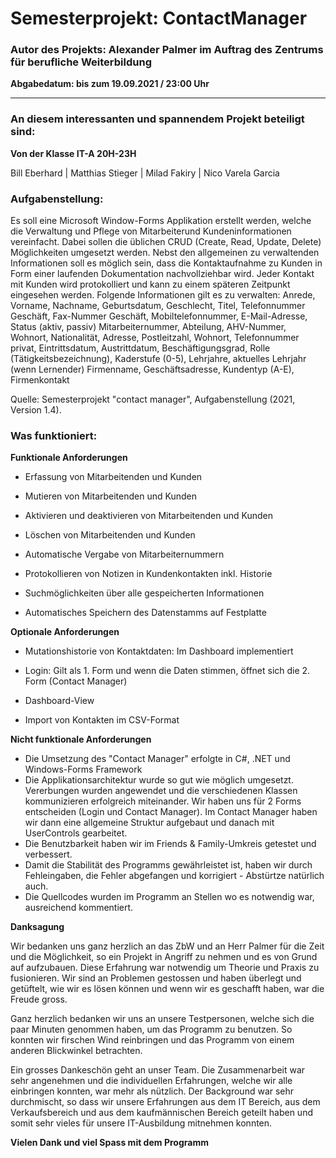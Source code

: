 # Semesterprojekt: ContactManager
### Autor des Projekts: Alexander Palmer im Auftrag des Zentrums für berufliche Weiterbildung
<b>Abgabedatum: bis zum 19.09.2021 / 23:00 Uhr</b>

____________________________________________________________________________________________________________

### An diesem interessanten und spannendem Projekt beteiligt sind:

<b>Von der Klasse IT-A 20H-23H</b>

Bill Eberhard | Matthias Stieger | Milad Fakiry | Nico Varela Garcia

### Aufgabenstellung:
Es soll eine Microsoft Window-Forms Applikation erstellt werden, welche die Verwaltung und Pflege von Mitarbeiterund Kundeninformationen vereinfacht. Dabei sollen die üblichen CRUD (Create, Read, Update, Delete) Möglichkeiten
umgesetzt werden. Nebst den allgemeinen zu verwaltenden Informationen soll es möglich sein, dass die
Kontaktaufnahme zu Kunden in Form einer laufenden Dokumentation nachvollziehbar wird. Jeder Kontakt mit Kunden
wird protokolliert und kann zu einem späteren Zeitpunkt eingesehen werden.
Folgende Informationen gilt es zu verwalten:
Anrede, Vorname, Nachname, Geburtsdatum, Geschlecht, Titel, Telefonnummer Geschäft, Fax-Nummer Geschäft,
Mobiltelefonnummer, E-Mail-Adresse, Status (aktiv, passiv)
Mitarbeiternummer, Abteilung, AHV-Nummer, Wohnort, Nationalität, Adresse, Postleitzahl, Wohnort, Telefonnummer
privat, Eintrittsdatum, Austrittdatum, Beschäftigungsgrad, Rolle (Tätigkeitsbezeichnung), Kaderstufe (0-5), Lehrjahre,
aktuelles Lehrjahr (wenn Lernender)
Firmenname, Geschäftsadresse, Kundentyp (A-E), Firmenkontakt

Quelle: Semesterprojekt "contact manager", Aufgabenstellung (2021, Version 1.4). 

### Was funktioniert:
<b>Funktionale Anforderungen</b>
- Erfassung von Mitarbeitenden und Kunden

- Mutieren von Mitarbeitenden und Kunden

- Aktivieren und deaktivieren von Mitarbeitenden und Kunden

- Löschen von Mitarbeitenden und Kunden

- Automatische Vergabe von Mitarbeiternummern

- Protokollieren von Notizen in Kundenkontakten inkl. Historie

- Suchmöglichkeiten über alle gespeicherten Informationen

- Automatisches Speichern des Datenstamms auf Festplatte

<b>Optionale Anforderungen</b>
- Mutationshistorie von Kontaktdaten: Im Dashboard implementiert

- Login: Gilt als 1. Form und wenn die Daten stimmen, öffnet sich die 2. Form (Contact Manager)

- Dashboard-View

- Import von Kontakten im CSV-Format

<b>Nicht funktionale Anforderungen</b>
- Die Umsetzung des "Contact Manager" erfolgte in C#, .NET und Windows-Forms Framework
- Die Applikationsarchitektur wurde so gut wie möglich umgesetzt. Vererbungen wurden angewendet und die verschiedenen Klassen kommunizieren erfolgreich miteinander. Wir haben uns für 2 Forms entscheiden (Login und Contact Manager). Im Contact Manager haben wir dann eine allgemeine Struktur aufgebaut und danach mit UserControls gearbeitet.
- Die Benutzbarkeit haben wir im Friends & Family-Umkreis getestet und verbessert.
- Damit die Stabilität des Programms gewährleistet ist, haben wir durch Fehleingaben, die Fehler abgefangen und korrigiert - Abstürtze natürlich auch.
- Die Quellcodes wurden im Programm an Stellen wo es notwendig war, ausreichend kommentiert.

<b>Danksagung</b>

Wir bedanken uns ganz herzlich an das ZbW und an Herr Palmer für die Zeit und die Möglichkeit, so ein Projekt in Angriff zu nehmen und es von Grund auf aufzubauen. Diese Erfahrung war notwendig um Theorie und Praxis zu fusionieren. Wir sind an Problemen gestossen und haben überlegt und getüftelt, wie wir es lösen können und wenn wir es geschafft haben, war die Freude gross.

Ganz herzlich bedanken wir uns an unsere Testpersonen, welche sich die paar Minuten genommen haben, um das Programm zu benutzen. So konnten wir firschen Wind reinbringen und das Programm von einem anderen Blickwinkel betrachten.

Ein grosses Dankeschön geht an unser Team. Die Zusammenarbeit war sehr angenehmen und die individuellen Erfahrungen, welche wir alle einbringen konnten, war mehr als nützlich. Der Background war sehr durchmischt, so dass wir unsere Erfahrungen aus dem IT Bereich, aus dem Verkaufsbereich und aus dem kaufmännischen Bereich geteilt haben und somit sehr vieles für unsere IT-Ausbildung mitnehmen konnten.

<b>Vielen Dank und viel Spass mit dem Programm</b>
